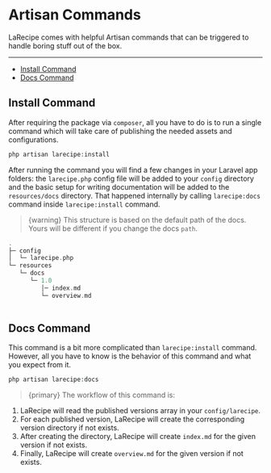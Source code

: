 # Artisan Commands

LaRecipe comes with helpful Artisan commands that can be triggered to handle boring stuff out of the box.

---

- [Install Command](#install-command)
- [Docs Command](#docs-command)

<a name="install-command"></a>
## Install Command

After requiring the package via `composer`, all you have to do is to run a single command which will take care of publishing the needed assets and configurations.

```php
php artisan larecipe:install
```

After running the command you will find a few changes in your Laravel app folders: the `larecipe.php` config file will be added to your `config` directory and the basic setup for writing documentation will be added to the `resources/docs` directory. That happened internally by calling `larecipe:docs` command inside `larecipe:install` command.

> {warning} This structure is based on the default path of the docs. Yours will be different if you change the docs `path`.

```php
.
├─ config
│  └─ larecipe.php
└─ resources
   └─ docs
      └─ 1.0
         │─ index.md
         └─ overview.md
       
```



<a name="docs-command"></a>
## Docs Command

This command is a bit more complicated than `larecipe:install` command. However, all you have to know is the behavior of this command and what you expect from it.

```php
php artisan larecipe:docs
```

> {primary} The workflow of this command is:

1. LaRecipe will read the published versions array in your `config/larecipe`.
2. For each published version, LaRecipe will create the corresponding version directory if not exists.
3. After creating the directory, LaRecipe will create `index.md` for the given version if not exists.
4. Finally, LaRecipe will create `overview.md` for the given version if not exists.

<larecipe-newsletter></larecipe-newsletter>
